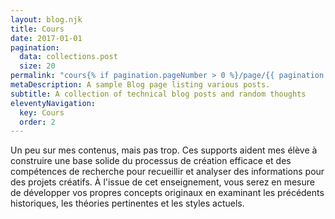 ```yaml
---
layout: blog.njk
title: Cours
date: 2017-01-01
pagination:
  data: collections.post
  size: 20
permalink: "cours{% if pagination.pageNumber > 0 %}/page/{{ pagination.pageNumber }}{% endif %}/index.html"
metaDescription: A sample Blog page listing various posts.
subtitle: A collection of technical blog posts and random thoughts
eleventyNavigation:
  key: Cours
  order: 2
---
```



Un peu sur mes contenus, mais pas trop.
Ces supports aident mes élève à construire une base solide du processus de création efficace et des compétences de recherche pour recueillir et analyser des informations pour des projets créatifs. À l'issue de cet enseignement, vous serez en mesure de développer vos propres concepts originaux en examinant les précédents historiques, les théories pertinentes et les styles actuels.